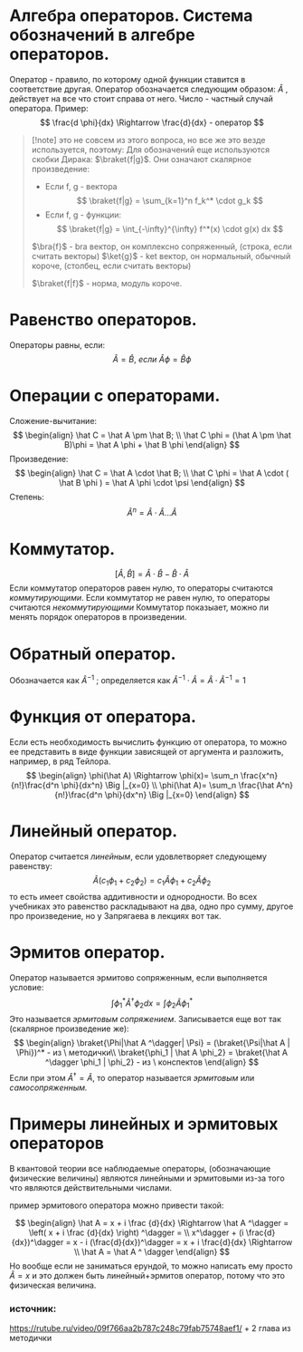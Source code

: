 # Алгебра операторов. Система обозначений в алгебре операторов. 



Оператор - правило, по которому одной функции ставится в соответствие другая. 
Оператор обозначается следующим образом: $\hat A$ , действует на все что стоит справа от него.
Число - частный случай оператора.
Пример:
$$
\frac{d \phi}{dx} \Rightarrow \frac{d}{dx} - оператор 
$$


> [!note] это не совсем из этого вопроса, но все же это везде используется, поэтому:
>Для обозначений еще используются скобки Дирака: $\braket{f|g}$. Они означают скалярное произведение: 
>- Если f, g - вектора
>$$ \braket{f|g} = \sum_{k=1}^n f_k^* \cdot g_k $$ 
> - Если f, g - функции:
> $$ \braket{f|g} = \int_{-\infty}^{\infty} f^*(x) \cdot g(x) dx $$ 
> 
> $\bra{f}$ - bra вектор, он комплексно сопряженный, (строка, если считать векторы)
> $\ket{g}$ - ket вектор, он нормальный, обычный короче, (столбец, если считать векторы)
> 
> $\braket{f|f}$ - норма, модуль короче. 




# Равенство операторов. 

Операторы равны, если:
$$
\hat A = \hat B, \ если \ \hat A \phi = \hat B \phi
$$
# Операции с операторами. 

Сложение-вычитание:
$$
\begin{align}
\hat C = \hat A \pm \hat B; \\ 
\hat C \phi = (\hat A \pm \hat B)\phi =  \hat A \phi + \hat B \phi
\end{align}
$$
Произведение:
$$
\begin{align}
\hat C = \hat A \cdot \hat B; \\ 
\hat C \phi = \hat A \cdot ( \hat B \phi ) =  \hat A \phi \cdot \psi
\end{align}
$$
Степень:
$$
\hat A ^ n = \hat A \cdot \hat A ... \hat A 
$$
# Коммутатор. 

$$
[\hat A, \hat B] = \hat A \cdot \hat B - \hat B \cdot \hat A
$$
 Если коммутатор операторов равен нулю, то операторы считаются *коммутирующими*. Если коммутатор не равен нулю, то операторы считаются *некоммутирующими*
 Коммутатор показыает, можно ли менять порядок операторов в произведении.

# Обратный оператор.
Обозначается как $\hat A ^ {-1}$ ; определяется как  $\hat A ^ {-1} \cdot \hat A = \hat A \cdot \hat A ^ {-1} = 1$ 

# Функция от оператора.
Если есть необходимость вычислить функцию от оператора, то можно ее представить в виде функции зависящей от аргумента и разложить, например, в ряд Тейлора.
$$
\begin{align}
\phi(\hat A) \Rightarrow \phi(x)= \sum_n \frac{x^n}{n!}\frac{d^n \phi}{dx^n} \Big |_{x=0} \\
\phi(\hat A)= \sum_n \frac{\hat A^n}{n!}\frac{d^n \phi}{dx^n} \Big |_{x=0}
\end{align}
$$

# Линейный оператор. 

Оператор считается *линейным*, если удовлетворяет следующему равенству:
$$
\hat A (c_1 \phi_1 + c_2 \phi_2) = c_1 \hat A \phi_1 + c_2 \hat A \phi_2
$$
 то есть имеет свойства аддитивности и однородности.
 Во всех учебниках это равенство раскладывают на два, одно про сумму, другое про произведение, но у Запрягаева в лекциях вот так.
# Эрмитов оператор.  

Оператор называется эрмитово сопряженным, если выполняется условие:
$$
\int \phi_1^* \hat A ^\dagger \phi_2 dx = \int  \phi_2 \hat A \phi_1^*
$$
Это называется *эрмитовым сопряжением*. Записывается еще вот так (скалярное произведение же):
$$
\begin{align}
\braket{\Phi|\hat A ^\dagger| \Psi} = (\braket{\Psi|\hat A | \Phi})^* - из \ методички\\
\braket{\phi_1 | \hat A \phi_2} = \braket{\hat A ^\dagger \phi_1 | \phi_2} - из \ конспектов
\end{align}
$$
Если при этом $\hat A ^\dagger = \hat A$, то оператор называется *эрмитовым* или *самосопряженным.*
# Примеры линейных и эрмитовых операторов

В квантовой теории все наблюдаемые операторы, (обозначающие физические величины) являются линейными и эрмитовыми из-за того что являются действительными числами.

пример эрмитового оператора можно привести такой:

$$
\begin{align}
\hat A = x + i \frac {d}{dx} \Rightarrow \hat A ^\dagger = \left( x + i \frac {d}{dx} \right) ^\dagger = \\
x^\dagger + (i \frac{d}{dx})^\dagger = x - i (\frac{d}{dx})^\dagger = x + i \frac{d}{dx} \Rightarrow \\ \hat A = \hat A ^ \dagger
\end{align}
$$
Но вообще если не заниматься ерундой, то можно написать ему просто $\hat A = x$ и это должен быть линейный+эрмитов оператор, потому что это физическая величина.

### источник:
https://rutube.ru/video/09f766aa2b787c248c79fab75748aef1/ + 2 глава из методички
